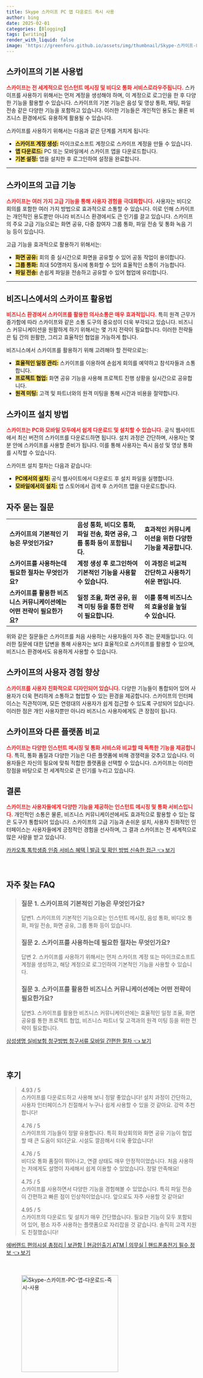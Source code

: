 ```yaml
---
title: Skype 스카이프 PC 앱 다운로드 즉시 사용
author: bing
date: 2025-02-01
categories: [Blogging]
tags: [writing]
render_with_liquid: false
image: 'https://greenforu.github.io/assets/img/thumbnail/Skype-스카이프-PC-앱-다운로드-즉시-사용.webp'
---
```



<h2 id='스카이프의 기본 사용법'>스카이프의 기본 사용법</h2>

<p><b><span style="color: #ee2323;">스카이프는 전 세계적으로 인스턴트 메시징 및 비디오 통화 서비스로라우주됩니다.</span></b> 스카이프를 사용하기 위해서는 먼저 계정을 생성해야 하며, 이 계정으로 로그인을 한 후 다양한 기능을 활용할 수 있습니다. 스카이프의 기본 기능은 음성 및 영상 통화, 채팅, 파일 전송 같은 다양한 기능을 포함하고 있습니다. 이러한 기능들은 개인적인 용도는 물론 비즈니스 환경에서도 유용하게 활용될 수 있습니다.</p>

<p>스카이프를 사용하기 위해서는 다음과 같은 단계를 거치게 됩니다:</p>

<ul>
    <li><b><span style="background-color: #ffe066;">스카이프 계정 생성:</span></b> 마이크로소프트 계정으로 스카이프 계정을 만들 수 있습니다.</li>
    <li><b><span style="background-color: #ffe066;">앱 다운로드:</span></b> PC 또는 모바일에서 스카이프 앱을 다운로드합니다.</li>
    <li><b><span style="background-color: #ffe066;">기본 설정:</span></b> 앱을 설치한 후 로그인하여 설정을 완료합니다.</li>
</ul>

<hr />

<h2 id='스카이프의 고급 기능'>스카이프의 고급 기능</h2>

<p><b><span style="color: #ee2323;">스카이프는 여러 가지 고급 기능을 통해 사용자 경험을 극대화합니다.</span></b> 사용자는 비디오 회의를 포함한 여러 가지 방법으로 효과적으로 소통할 수 있습니다. 이로 인해 스카이프는 개인적인 용도뿐만 아니라 비즈니스 환경에서도 큰 인기를 끌고 있습니다. 스카이프의 주요 고급 기능으로는 화면 공유, 다중 참여자 그룹 통화, 파일 전송 및 통화 녹음 기능 등이 있습니다.</p>

<p>고급 기능을 효과적으로 활용하기 위해서는:</p>

<ul>
    <li><b><span style="background-color: #ffe066;">화면 공유:</span></b> 회의 중 실시간으로 화면을 공유할 수 있어 공동 작업이 용이합니다.</li>
    <li><b><span style="background-color: #ffe066;">그룹 통화:</span></b> 최대 50명까지 동시에 통화할 수 있어 효율적인 소통이 가능합니다.</li>
    <li><b><span style="background-color: #ffe066;">파일 전송:</span></b> 손쉽게 파일을 전송하고 공유할 수 있어 협업에 유리합니다.</li>
</ul>

<hr />

<h2 id='비즈니스에서의 스카이프 활용법'>비즈니스에서의 스카이프 활용법</h2>

<p><b><span style="color: #ee2323;">비즈니스 환경에서 스카이프를 활용한 의사소통은 매우 효과적입니다.</span></b> 특히 원격 근무가 증가함에 따라 스카이프와 같은 소통 도구의 중요성이 더욱 부각되고 있습니다. 비즈니스 커뮤니케이션을 원활하게 하기 위해서는 몇 가지 전략이 필요합니다. 이러한 전략들은 팀 간의 원활한, 그리고 효율적인 협업을 가능하게 합니다.</p>

<p>비즈니스에서 스카이프를 활용하기 위해 고려해야 할 전략으로는:</p>

<ul>
    <li><b><span style="background-color: #ffe066;">효율적인 일정 관리:</span></b> 스카이프를 이용하여 손쉽게 회의를 예약하고 참석자들과 소통합니다.</li>
    <li><b><span style="background-color: #ffe066;">프로젝트 협업:</span></b> 화면 공유 기능을 사용해 프로젝트 진행 상황을 실시간으로 공유합니다.</li>
    <li><b><span style="background-color: #ffe066;">원격 미팅:</span></b> 고객 및 파트너와의 원격 미팅을 통해 시간과 비용을 절약합니다.</li>
</ul>

<h2 id='스카이프 설치 방법'>스카이프 설치 방법</h2>

<p><b><span style="color: #ee2323;">스카이프는 PC와 모바일 모두에서 쉽게 다운로드 및 설치할 수 있습니다.</span></b> 공식 웹사이트에서 최신 버전의 스카이프를 다운로드하면 됩니다. 설치 과정은 간단하며, 사용자는 몇 분 안에 스카이프를 사용할 준비가 됩니다. 이를 통해 사용자는 즉시 음성 및 영상 통화를 시작할 수 있습니다.</p>

<p>스카이프 설치 절차는 다음과 같습니다:</p>

<ul>
    <li><b><span style="background-color: #ffe066;">PC에서의 설치:</span></b> 공식 웹사이트에서 다운로드 후 설치 파일을 실행합니다.</li>
    <li><b><span style="background-color: #ffe066;">모바일에서의 설치:</span></b> 앱 스토어에서 검색 후 스카이프 앱을 다운로드합니다.</li>
</ul>

<h2 id='자주 묻는 질문'>자주 묻는 질문</h2>

<table>
    <tr>
        <td><b>스카이프의 기본적인 기능은 무엇인가요?</b></td>
        <td><b>음성 통화, 비디오 통화, 파일 전송, 화면 공유, 그룹 통화 등이 포함됩니다.</b></td>
        <td><b>효과적인 커뮤니케이션을 위한 다양한 기능을 제공합니다.</b></td>
    </tr>
    <tr>
        <td><b>스카이프를 사용하는데 필요한 절차는 무엇인가요?</b></td>
        <td><b>계정 생성 후 로그인하여 기본적인 기능을 사용할 수 있습니다.</b></td>
        <td><b>이 과정은 비교적 간단하고 사용하기 쉬운 편입니다.</b></td>
    </tr>
    <tr>
        <td><b>스카이프를 활용한 비즈니스 커뮤니케이션에는 어떤 전략이 필요한가요?</b></td>
        <td><b>일정 조율, 화면 공유, 원격 미팅 등을 통한 전략이 필요합니다.</b></td>
        <td><b>이를 통해 비즈니스의 효율성을 높일 수 있습니다.</b></td>
    </tr>
</table>

<p>위와 같은 질문들은 스카이프를 처음 사용하는 사용자들이 자주 겪는 문제들입니다. 이러한 질문에 대한 답변을 통해 사용자는 보다 효율적으로 스카이프를 활용할 수 있으며, 비즈니스 환경에서도 유용하게 사용할 수 있습니다.</p>

<h2 id='스카이프의 사용자 경험 향상'>스카이프의 사용자 경험 향상</h2>

<p><b><span style="color: #ee2323;">스카이프를 사용자 친화적으로 디자인되어 있습니다.</span></b> 다양한 기능들이 통합되어 있어 사용자가 더욱 편리하게 소통하고 협업할 수 있는 환경을 제공합니다. 스카이프의 인터페이스는 직관적이며, 모든 연령대의 사용자가 쉽게 접근할 수 있도록 구성되어 있습니다. 이러한 점은 개인 사용자뿐만 아니라 비즈니스 사용자에게도 큰 장점이 됩니다.</p>

<h2 id='스카이프와 다른 플랫폼 비교'>스카이프와 다른 플랫폼 비교</h2>

<p><b><span style="color: #ee2323;">스카이프는 다양한 인스턴트 메시징 및 통화 서비스와 비교할 때 독특한 기능을 제공합니다.</span></b> 특히, 통화 품질과 다양한 기능은 다른 플랫폼에 비해 경쟁력을 갖추고 있습니다. 이용자들은 자신의 필요에 맞춰 적합한 플랫폼을 선택할 수 있습니다. 스카이프는 이러한 장점을 바탕으로 전 세계적으로 큰 인기를 누리고 있습니다.</p>

<h2 id='결론'>결론</h2>

<p><b><span style="color: #ee2323;">스카이프는 사용자들에게 다양한 기능을 제공하는 인스턴트 메시징 및 통화 서비스입니다.</span></b> 개인적인 소통은 물론, 비즈니스 커뮤니케이션에서도 효과적으로 활용할 수 있는 많은 도구가 통합되어 있습니다. 스카이프의 고급 기능과 손쉬운 설치, 사용자 친화적인 인터페이스는 사용자들에게 긍정적인 경험을 선사하며, 그 결과 스카이프는 전 세계적으로 많은 사랑을 받고 있습니다.</p>


<p><a class="click-button" title="카카오톡 톡학생증 인증 서비스 혜택 | 발급 및 확인 방법 신속한 접근" href="https://greenforu.github.io/posts/%EC%B9%B4%EC%B9%B4%EC%98%A4%ED%86%A1-%ED%86%A1%ED%95%99%EC%83%9D%EC%A6%9D-%EC%9D%B8%EC%A6%9D-%EC%84%9C%EB%B9%84%EC%8A%A4-%ED%98%9C%ED%83%9D-%EB%B0%9C%EA%B8%89-%EB%B0%8F-%ED%99%95%EC%9D%B8-%EB%B0%A9%EB%B2%95-%EC%8B%A0%EC%86%8D%ED%95%9C-%EC%A0%91%EA%B7%BC/" rel="dofollow">카카오톡 톡학생증 인증 서비스 혜택 | 발급 및 확인 방법 신속한 접근 👈 보기</a></p><br>
<h2 id='자주_찾는_FAQ'>자주 찾는 FAQ</h2>
<div itemscope="" itemtype="https://schema.org/FAQPage"> 
<blockquote> 
<div itemscope="" itemprop="mainEntity" itemtype="https://schema.org/Question"> 
<h3 itemprop="name">질문 1. 스카이프의 기본적인 기능은 무엇인가요?</h3> 
<div itemscope="" itemprop="acceptedAnswer" itemtype="https://schema.org/Answer"> 
<span itemprop="text"> 
<p>답변1. 스카이프의 기본적인 기능으로는 인스턴트 메시징, 음성 통화, 비디오 통화, 파일 전송, 화면 공유, 그룹 통화 등이 있습니다.</p> 
</span> 
</div> 
</div> 

<div itemscope="" itemprop="mainEntity" itemtype="https://schema.org/Question"> 
<h3 itemprop="name">질문 2. 스카이프를 사용하는데 필요한 절차는 무엇인가요?</h3> 
<div itemscope="" itemprop="acceptedAnswer" itemtype="https://schema.org/Answer"> 
<span itemprop="text"> 
<p>답변 2. 스카이프를 사용하기 위해서는 먼저 스카이프 계정 또는 마이크로소프트 계정을 생성하고, 해당 계정으로 로그인하여 기본적인 기능을 사용할 수 있습니다.</p> 
</span> 
</div> 
</div> 

<div itemscope="" itemprop="mainEntity" itemtype="https://schema.org/Question"> 
<h3 itemprop="name">질문 3. 스카이프를 활용한 비즈니스 커뮤니케이션에는 어떤 전략이 필요한가요?</h3> 
<div itemscope="" itemprop="acceptedAnswer" itemtype="https://schema.org/Answer"> 
<span itemprop="text"> 
<p>답변3. 스카이프를 활용한 비즈니스 커뮤니케이션에는 효율적인 일정 조율, 화면 공유를 통한 프로젝트 협업, 비즈니스 파트너 및 고객과의 원격 미팅 등을 위한 전략이 필요합니다.</p> 
</span> 
</div> 
</div> 
</blockquote> 
</div>
<p><a class="click-button" title="삼성생명 실비보험 청구방법 청구서류 모바일 간편한 절차" href="https://greenforu.github.io/posts/%EC%82%BC%EC%84%B1%EC%83%9D%EB%AA%85-%EC%8B%A4%EB%B9%84%EB%B3%B4%ED%97%98-%EC%B2%AD%EA%B5%AC%EB%B0%A9%EB%B2%95-%EC%B2%AD%EA%B5%AC%EC%84%9C%EB%A5%98-%EB%AA%A8%EB%B0%94%EC%9D%BC-%EA%B0%84%ED%8E%B8%ED%95%9C-%EC%A0%88%EC%B0%A8/" rel="dofollow">삼성생명 실비보험 청구방법 청구서류 모바일 간편한 절차 👈 보기</a></p><br>
<h2 id='후기'>후기</h2>
<div itemscope itemtype="https://schema.org/Product">
  <blockquote>
  <div itemprop="review" itemscope itemtype="https://schema.org/Review">
      <div itemprop="reviewRating" itemscope itemtype="https://schema.org/Rating"> <span itemprop="ratingValue">4.93</span> / <span itemprop="bestRating">5</span> </div>
      <span itemprop="reviewBody">스카이프를 다운로드하고 사용해 보니 정말 좋았습니다! 설치 과정이 간단하고, 사용자 인터페이스가 친절해서 누구나 쉽게 사용할 수 있을 것 같아요. 강력 추천합니다!</span>
  </div>
  <br>
  <div itemprop="review" itemscope itemtype="https://schema.org/Review">
      <div itemprop="reviewRating" itemscope itemtype="https://schema.org/Rating"> <span itemprop="ratingValue">4.76</span> / <span itemprop="bestRating">5</span> </div>
      <span itemprop="reviewBody">스카이프의 기능들이 정말 유용합니다. 특히 화상회의와 화면 공유 기능이 협업할 때 큰 도움이 되더군요. 시설도 깔끔해서 더욱 좋았습니다!</span>
  </div>
  <br>
  <div itemprop="review" itemscope itemtype="https://schema.org/Review">
      <div itemprop="reviewRating" itemscope itemtype="https://schema.org/Rating"> <span itemprop="ratingValue">4.76</span> / <span itemprop="bestRating">5</span> </div>
      <span itemprop="reviewBody">비디오 통화 품질이 뛰어나고, 연결 상태도 매우 안정적이었습니다. 처음 사용하는 저에게도 설명이 자세해서 쉽게 이용할 수 있었습니다. 정말 만족해요!</span>
  </div>
  <br>
  <div itemprop="review" itemscope itemtype="https://schema.org/Review">
      <div itemprop="reviewRating" itemscope itemtype="https://schema.org/Rating"> <span itemprop="ratingValue">4.75</span> / <span itemprop="bestRating">5</span> </div>
      <span itemprop="reviewBody">스카이프를 사용하면서 다양한 기능을 경험해볼 수 있었습니다. 특히 파일 전송이 간편하고 빠른 점이 인상적이었습니다. 앞으로도 자주 사용할 것 같아요!</span>
  </div>
  <br>
  <div itemprop="review" itemscope itemtype="https://schema.org/Review">
      <div itemprop="reviewRating" itemscope itemtype="https://schema.org/Rating"> <span itemprop="ratingValue">4.95</span> / <span itemprop="bestRating">5</span> </div>
      <span itemprop="reviewBody">스카이프의 다운로드 및 설치가 매우 간단했습니다. 필요한 기능이 모두 포함되어 있어, 평소 자주 사용하는 플랫폼으로 자리잡을 것 같습니다. 솔직히 고객 지원도 친절했습니다!</span>
  </div>
  </blockquote>
</div>
<p><a class="click-button" title="에버랜드 편의시설 총정리 | 보관함 | 현금인출기 ATM | 의무실 | 핸드폰충전기 필수 정보" href="https://greenforu.github.io/posts/%EC%97%90%EB%B2%84%EB%9E%9C%EB%93%9C-%ED%8E%B8%EC%9D%98%EC%8B%9C%EC%84%A4-%EC%B4%9D%EC%A0%95%EB%A6%AC-%EB%B3%B4%EA%B4%80%ED%95%A8-%ED%98%84%EA%B8%88%EC%9D%B8%EC%B6%9C%EA%B8%B0-ATM-%EC%9D%98%EB%AC%B4%EC%8B%A4-%ED%95%B8%EB%93%9C%ED%8F%B0%EC%B6%A9%EC%A0%84%EA%B8%B0-%ED%95%84%EC%88%98-%EC%A0%95%EB%B3%B4/" rel="dofollow">에버랜드 편의시설 총정리 | 보관함 | 현금인출기 ATM | 의무실 | 핸드폰충전기 필수 정보 👈 보기</a></p><br>
<figure class="image"><img src="https://greenforu.github.io/assets/img/thumbnail/Skype-스카이프-PC-앱-다운로드-즉시-사용.webp" alt="Skype-스카이프-PC-앱-다운로드-즉시-사용" width="256" height="256"></figure>